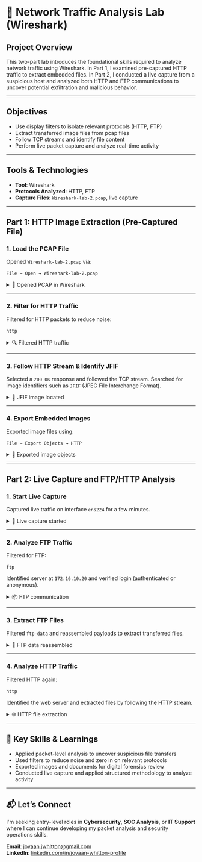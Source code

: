 
# 📡 Network Traffic Analysis Lab (Wireshark)

## Project Overview
This two-part lab introduces the foundational skills required to analyze network traffic using Wireshark. In Part 1, I examined pre-captured HTTP traffic to extract embedded files. In Part 2, I conducted a live capture from a suspicious host and analyzed both HTTP and FTP communications to uncover potential exfiltration and malicious behavior.

---

## Objectives
- Use display filters to isolate relevant protocols (HTTP, FTP)
- Extract transferred image files from pcap files
- Follow TCP streams and identify file content
- Perform live packet capture and analyze real-time activity

---

## Tools & Technologies
- **Tool**: Wireshark
- **Protocols Analyzed**: HTTP, FTP
- **Capture Files**: `Wireshark-lab-2.pcap`, live capture

---

## Part 1: HTTP Image Extraction (Pre-Captured File)

### 1. Load the PCAP File
Opened `Wireshark-lab-2.pcap` via:
```
File → Open → Wireshark-lab-2.pcap
```

<details>
<summary>📎 Opened PCAP in Wireshark</summary>
<img src="screenshots/pcap-opened.png" alt="Opened PCAP File">
</details>

---

### 2. Filter for HTTP Traffic
Filtered for HTTP packets to reduce noise:
```
http
```

<details>
<summary>🔍 Filtered HTTP traffic</summary>
<img src="screenshots/http-filter.png" alt="HTTP Filter Applied">
</details>

---

### 3. Follow HTTP Stream & Identify JFIF
Selected a `200 OK` response and followed the TCP stream. Searched for image identifiers such as `JFIF` (JPEG File Interchange Format).

<details>
<summary>🧠 JFIF image located</summary>
<img src="screenshots/jfif-found.png" alt="JFIF Packet Identified">
</details>

---

### 4. Export Embedded Images
Exported image files using:
```
File → Export Objects → HTTP
```

<details>
<summary>📂 Exported image objects</summary>
<img src="screenshots/export-http-objects.png" alt="Export HTTP Objects">
</details>

---

## Part 2: Live Capture and FTP/HTTP Analysis

### 1. Start Live Capture
Captured live traffic on interface `ens224` for a few minutes.

<details>
<summary>🔴 Live capture started</summary>
<img src="screenshots/live-capture.png" alt="Live Capture Started">
</details>

---

### 2. Analyze FTP Traffic
Filtered for FTP:
```
ftp
```
Identified server at `172.16.10.20` and verified login (authenticated or anonymous).

<details>
<summary>📦 FTP communication</summary>
<img src="screenshots/ftp-traffic.png" alt="FTP Traffic Found">
</details>

---

### 3. Extract FTP Files
Filtered `ftp-data` and reassembled payloads to extract transferred files.

<details>
<summary>🧩 FTP data reassembled</summary>
<img src="screenshots/ftp-reassembled.png" alt="FTP Reassembled Data">
</details>

---

### 4. Analyze HTTP Traffic
Filtered HTTP again:
```
http
```
Identified the web server and extracted files by following the HTTP stream.

<details>
<summary>🌐 HTTP file extraction</summary>
<img src="screenshots/http-stream.png" alt="HTTP Stream Followed">
</details>

---

## 🧠 Key Skills & Learnings
- Applied packet-level analysis to uncover suspicious file transfers
- Used filters to reduce noise and zero in on relevant protocols
- Exported images and documents for digital forensics review
- Conducted live capture and applied structured methodology to analyze activity

---

## 📬 Let’s Connect
I'm seeking entry-level roles in **Cybersecurity**, **SOC Analysis**, or **IT Support** where I can continue developing my packet analysis and security operations skills.

**Email**: jovaan.jwhitton@gmail.com  
**LinkedIn**: [linkedin.com/in/jovaan-whitton-profile](https://linkedin.com/in/jovaan-whitton-profile)
